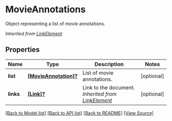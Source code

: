 ﻿# MovieAnnotations
Object representing a list of movie annotations.

*Inherited from [LinkElement](LinkElement.md)*
## Properties
Name | Type | Description | Notes
------------ | ------------- | ------------- | -------------
**list** | [**[MovieAnnotation]?**](MovieAnnotation.md) | List of movie annotations. | [optional]
**links** | [**[Link]?**](Link.md) | Link to the document.<br />*Inherited from [LinkElement](LinkElement.md)* | [optional]

[[Back to Model list]](../README.md#documentation-for-models) [[Back to API list]](../README.md#documentation-for-api-endpoints) [[Back to README]](../README.md) [[View Source]](../AsposePdfCloud/Models/MovieAnnotations.swift)

